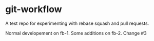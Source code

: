 # git-workflow
A test repo for experimenting with rebase squash and pull requests.

Normal developement on fb-1.
Some additions on fb-2.
Change #3